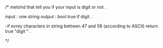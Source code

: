 /*
metohd that tell you if your input is digit or not .

input : one string 
output : bool true if digit .

-if evrey characters in string bettwen 47 and 58 (according to ASCII) return true "digit " . 

*/